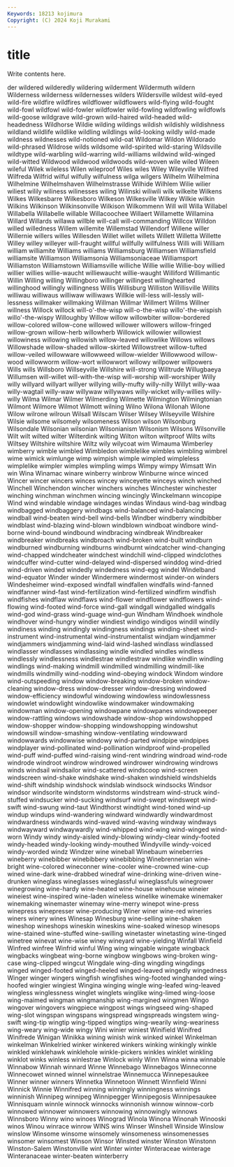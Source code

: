```yaml
---
Keywords: 18213 kojimura
Copyright: (C) 2024 Koji Murakami
---
```


# title

Write contents here.



der wildered wilderedly wildering wilderment Wildermuth wildern Wilderness wilderness wildernesses
wilders Wildersville wildest wild-eyed wild-fire wildfire wildfires wildflower wildflowers wild-flying
wild-fought wild-fowl wildfowl wild-fowler wildfowler wild-fowling wildfowling wildfowls wild-goose wildgrave
wild-grown wild-haired wild-headed wild-headedness Wildhorse Wildie wilding wildings wildish wildishly
wildishness wildland wildlife wildlike wildling wildlings wild-looking wildly wild-made wildness
wildnesses wild-notioned wild-oat Wildomar Wildon Wildorado wild-phrased Wildrose wilds wildsome
wild-spirited wild-staring Wildsville wildtype wild-warbling wild-warring wild-williams wildwind wild-winged wild-witted
Wildwood wildwood wildwoods wild-woven wile wiled Wileen wileful Wilek wileless
Wilen wileproof Wiles wiles Wiley Wileyville Wilfred Wilfreda Wilfrid wilful
wilfully wilfulness wilga wilgers Wilhelm Wilhelmina Wilhelmine Wilhelmshaven Wilhelmstrasse Wilhide
Wilhlem Wilie wilier wiliest wilily wiliness wilinesses wiling Wilinski wiliwili
wilk wilkeite Wilkens Wilkes Wilkesbarre Wilkesboro Wilkeson Wilkesville Wilkey Wilkie
wilkin Wilkins Wilkinson Wilkinsonville Wilkison Wilkommenn Will will Willa Willabel
Willabella Willabelle willable Willacoochee Willaert Willamette Willamina Willard Willards willawa
willble will-call will-commanding Willcox Willdon willed willedness Willem willemite Willemstad
Willendorf Willene willer Willernie willers willes Willesden Willet willet willets
Willett Willetta Willette Willey willey willeyer will-fraught willful willfully willfulness
Willi willi William william williamite Williams williams Williamsburg Williamsen Williamsfield
williamsite Williamson Williamsonia Williamsoniaceae Williamsport Williamston Williamstown Williamsville williche Willie
willie Willie-boy willied willier willies willie-waucht williewaucht willie-waught Williford Willimantic
Willin Willing willing Willingboro willinger willingest willinghearted willinghood willingly willingness
Willis Willisburg Williston Willisville Willits williwau williwaus williwaw williwaws Willkie
will-less will-lessly will-lessness willmaker willmaking Willman Willmar Willmert Willms Willner
willness Willock willock will-o'-the-wisp will-o-the-wisp willo'-the-wispish willo'-the-wispy Willoughby Willow willow
willowbiter willow-bordered willow-colored willow-cone willowed willower willowers willow-fringed willow-grown willow-herb
willowherb Willowick willowier willowiest willowiness willowing willowish willow-leaved willowlike Willows
willows Willowshade willow-shaded willow-skirted Willowstreet willow-tufted willow-veiled willowware willowweed willow-wielder
Willowwood willow-wood willowworm willow-wort willowwort willowy willpower willpowers Wills wills
Willsboro Willseyville Willshire will-strong Willtrude Willugbaeya Willumsen will-willet will-with-the-wisp will-worship
will-worshiper Willy willy willyard willyart willyer willying willy-mufty willy-nilly Willyt
willy-waa willy-wagtail willy-waw willywaw willywaws willy-wicket willy-willies willy-willy Wilma Wilmar
Wilmer Wilmerding Wilmette Wilmington Wilmingtonian Wilmont Wilmore Wilmot Wilmott wilning
Wilno Wilona Wilonah Wilone Wilow wilrone wilroun Wilsall Wilscam Wilser
Wilsey Wilseyville Wilshire Wilsie wilsome wilsomely wilsomeness Wilson wilson Wilsonburg
Wilsondale Wilsonian wilsonian Wilsonianism Wilsonism Wilsons Wilsonville Wilt wilt wilted
wilter Wilterdink wilting Wilton wilton wiltproof Wilts wilts Wiltsey Wiltshire
wiltshire Wiltz wily wilycoat wim Wimauma Wimberley wimberry wimble wimbled
Wimbledon wimblelike wimbles wimbling wimbrel wime wimick wimlunge wimp wimpish
wimple wimpled wimpleless wimplelike wimpler wimples wimpling wimps Wimpy wimpy
Wimsatt Win win Wina Winamac winare winberry winbrow Winburne wince
winced Wincer wincer wincers winces wincey winceyette winceys winch winched
Winchell Winchendon wincher winchers winches Winchester winchester winching winchman winchmen
wincing wincingly Winckelmann wincopipe Wind wind windable windage windages windas
Windaus wind-bag windbag windbagged windbaggery windbags wind-balanced wind-balancing windball wind-beaten
wind-bell wind-bells Windber windberry windbibber windblast wind-blazing wind-blown windblown windboat
windbore wind-borne wind-bound windbound windbracing windbreak Windbreaker windbreaker windbreaks windbroach
wind-broken wind-built windburn windburned windburning windburns windburnt windcatcher wind-changing wind-chapped
windcheater windchest windchill wind-clipped windclothes windcuffer wind-cutter wind-delayed wind-dispersed winddog
wind-dried wind-driven winded windedly windedness wind-egg windel Windelband wind-equator Winder
winder Windermere windermost winder-on winders Windesheimer wind-exposed windfall windfallen windfalls
wind-fanned windfanner wind-fast wind-fertilization wind-fertilized windfirm windfish windfishes windflaw windflaws
wind-flower windflower windflowers wind-flowing wind-footed wind-force wind-gall windgall windgalled windgalls
wind-god wind-grass wind-guage wind-gun Windham Windhoek windhole windhover wind-hungry windier
windiest windigo windigos windill windily windiness winding windingly windingness windings
winding-sheet wind-instrument wind-instrumental wind-instrumentalist windjam windjammer windjammers windjamming wind-laid wind-lashed
windlass windlassed windlasser windlasses windlassing windle windled windles windless windlessly
windlessness windlestrae windlestraw windlike windlin windling windlings wind-making windmill windmilled
windmilling windmill-like windmills windmilly wind-nodding wind-obeying windock Windom windore wind-outspeeding
window window-breaking window-broken window-cleaning window-dress window-dresser window-dressing windowed window-efficiency windowful
windowing windowless windowlessness windowlet windowlight windowlike windowmaker windowmaking windowman window-opening
windowpane windowpanes windowpeeper window-rattling windows windowshade window-shop windowshopped window-shopper window-shopping
windowshopping windowshut windowsill window-smashing window-ventilating windowward windowwards windowwise windowy wind-parted
windpipe windpipes windplayer wind-pollinated wind-pollination windproof wind-propelled wind-puff wind-puffed wind-raising
wind-rent windring windroad wind-rode windrode windroot windrow windrowed windrower windrowing
windrows winds windsail windsailor wind-scattered windscoop wind-screen windscreen wind-shake windshake
wind-shaken windshield windshields wind-shift windship windshock windslab windsock windsocks Windsor
windsor windsorite windstorm windstorms windstream wind-struck wind-stuffed windsucker wind-sucking windsurf
wind-swept windswept wind-swift wind-swung wind-taut Windthorst windtight wind-toned wind-up windup
windups wind-wandering windward windwardly windwardmost windwardness windwards wind-waved wind-waving windway
windways windwayward windwaywardly wind-whipped wind-wing wind-winged wind-worn Windy windy windy-aisled
windy-blowing windy-clear windy-footed windy-headed windy-looking windy-mouthed Windyville windy-voiced windy-worded windz
Windzer wine wineball Winebaum wineberries wineberry winebibber winebibbery winebibbing Winebrennerian
wine-bright wine-colored wineconner wine-cooler wine-crowned wine-cup wined wine-dark wine-drabbed winedraf
wine-drinking wine-driven wine-drunken wineglass wineglasses wineglassful wineglassfuls winegrower winegrowing wine-hardy
wine-heated wine-house winehouse wineier wineiest wine-inspired wine-laden wineless winelike winemake
winemaker winemaking winemaster winemay wine-merry winepot wine-press winepress winepresser wine-producing
Winer winer wine-red wineries winers winery wines Winesap Winesburg wine-selling
wine-shaken wineshop wineshops wineskin wineskins wine-soaked winesop winesops wine-stained wine-stuffed
wine-swilling winetaster winetasting wine-tinged winetree winevat wine-wise winey wineyard wine-yielding
Winfall Winfield Winfred winfree Winfrid winful Wing wing wingable wingate
wingback wingbacks wingbeat wing-borne wingbow wingbows wing-broken wing-case wing-clipped wingcut
Wingdale wing-ding wingding wingdings winged winged-footed winged-heeled winged-leaved wingedly wingedness
Winger winger wingers wingfish wingfishes wing-footed winghanded wing-hoofed wingier wingiest
Wingina winging wingle wing-leafed wing-leaved wingless winglessness winglet winglets winglike
wing-limed wing-loose wing-maimed wingman wingmanship wing-margined wingmen Wingo wingover wingovers
wingpiece wingpost wings wingseed wing-shaped wing-slot wingspan wingspans wingspread wingspreads
wingstem wing-swift wing-tip wingtip wing-tipped wingtips wing-wearily wing-weariness wing-weary wing-wide
wingy Wini winier winiest Winifield Winifred Winifrede Winigan Winikka wining
winish wink winked winkel Winkelman winkelman Winkelried winker winkered winkers
winking winkingly winkle winkled winklehawk winklehole winkle-pickers winkles winklet winkling
winklot winks winless winlestrae Winlock winly Winn Winna winna winnable
Winnabow Winnah winnard Winne Winnebago Winnebagos Winneconne Winnecowet winned winnel
winnelstrae Winnemucca Winnepesaukee Winner winner winners Winnetka Winnetoon Winnett Winnfield
Winni Winnick Winnie Winnifred winning winningly winningness winnings winninish Winnipeg
winnipeg Winnipegger Winnipegosis Winnipesaukee Winnisquam winnle winnock winnocks winnonish winnow
winnow-corb winnowed winnower winnowers winnowing winnowingly winnows Winnsboro Winny wino
winoes Winograd Winola Winona Winonah Winooski winos Winou winrace winrow
WINS wins Winser Winshell Winside Winslow winslow Winsome winsome winsomely
winsomeness winsomenesses winsomer winsomest Winson Winsor Winsted winster Winston Winstonn
Winston-Salem Winstonville wint Winter winter Winteraceae winterage Winteranaceae winter-beaten winterberry
